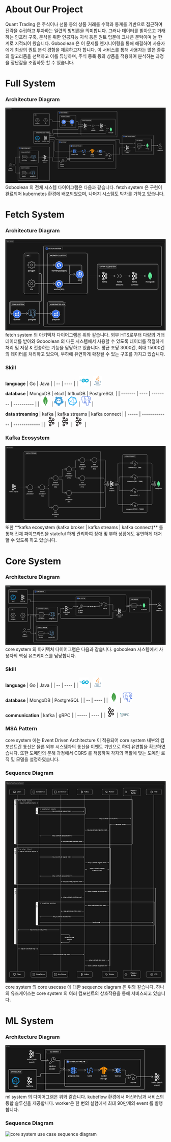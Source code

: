 # About Our Project

Quant Trading 은 주식이나 선물 등의 상품 거래를 수학과 통계를 기반으로 접근하여 전략을 수립하고 투자하는 일련의 방법론을 의미합니다. 그러나 데이터를 받아오고 거래하는 인프라 구축, 분석을 위한 인공지능 지식 등은 퀀트 입문에 크나큰 문턱이며 늘 한계로 지적되어 왔습니다. Goboolean 은 이 문제를 엔지니어링을 통해 해결하여 사용자에게 최상의 퀀트 분석 경험을 제공하고자 합니다. 이 서비스를 통해 사용자는 많은 종류의 알고리즘을 선택하고 이를 튜닝하며, 주식 종목 등의 상품을 적용하여 분석하는 과정을 장난감을 조립하듯 할 수 있습니다.


# Full System

### Architecture Diagram
<img src="https://raw.githubusercontent.com/Goboolean/.github/main/asset/diagram/full-system.png" alt="full system"> 
Goboolean 의 전체 시스템 다이어그램은 다음과 같습니다.
fetch system 은 구현이 완료되어 kubernetes 환경에 배포되었으며, 나머지 시스템도 박차를 가하고 있습니다.



# Fetch System

### Architecture Diagram
<img src="https://raw.githubusercontent.com/Goboolean/.github/main/asset/diagram/fetch-system.png" alt="fetch system"> 
fetch system 의 아키텍처 다이어그램은 위와 같습니다.
외부 HTS로부터 다량의 거래 데이터를 받아와 Goboolean 의 다른 시스템에서 사용할 수 있도록 데이터를 적절하게 처리 및 저장 & 전송하는 기능을 담당하고 있습니다.
평균 초당 3000건, 최대 15000건의 데이터를 처리하고 있으며, 부하에 유연하게 확장될 수 있는 구조를 가지고 있습니다.


### Skill

**language**
| Go | Java |
| -- | ---- |
| <img src="https://raw.githubusercontent.com/Goboolean/.github/main/asset/icon/go.svg" alt="Go" width="30px"> | <img src="https://raw.githubusercontent.com/Goboolean/.github/main/asset/icon/java.svg" alt="Java" width="30px">

**database**
| MongoDB | etcd | InfluxDB | PostgreSQL |
| ------- | ---- | -------- | ---------- |
| <img src="https://raw.githubusercontent.com/Goboolean/.github/main/asset/icon/mongodb.svg" alt="mongodb" width="30px"> | <img src="https://raw.githubusercontent.com/Goboolean/.github/main/asset/icon/etcd.svg" alt="etcd" width="30px"> | <img src="https://raw.githubusercontent.com/Goboolean/.github/main/asset/icon/influxdb.svg" alt="influxdb" width="30px"> | <img src="https://raw.githubusercontent.com/Goboolean/.github/main/asset/icon/postgresql.svg" alt="postgresql" width="30px"> | 

**data streaming**
| kafka | kafka streams | kafka connect |
| ----- | ------------- | ------------- |
| <img src="https://raw.githubusercontent.com/Goboolean/.github/main/asset/icon/apachekafka.svg" alt="kafka" width="30px"> | <img src="https://raw.githubusercontent.com/Goboolean/.github/main/asset/icon/apachekafka.svg" alt="kafka" width="30px"> | <img src="https://raw.githubusercontent.com/Goboolean/.github/main/asset/icon/apachekafka.svg" alt="kafka" width="30px"> |


### Kafka Ecosystem
<img src="https://raw.githubusercontent.com/Goboolean/.github/main/asset/diagram/kafka-ecosystem.png" alt="kafka ecosystem">
또한 **kafka ecosystem (kafka broker | kafka streams | kafka connect)** 를 통해 전체 파이프라인을 stateful 하게 관리하여 장애 및 부하 상황에도 유연하게 대처할 수 있도록 하고 있습니다.


# Core System

### Architecture Diagram
<img src="https://raw.githubusercontent.com/Goboolean/.github/main/asset/diagram/core-system.png" alt="core system">
core system 의 아키텍처 다이어그램은 다음과 같습니다.
goboolean 시스템에서 사용자의 핵심 유즈케이스를 담당합니다.

### Skill

**language**
| Go | Java |
| -- | ---- |
| <img src="https://raw.githubusercontent.com/Goboolean/.github/main/asset/icon/go.svg" alt="Go" width="30px"> | <img src="https://raw.githubusercontent.com/Goboolean/.github/main/asset/icon/java.svg" alt="Java" width="30px">

**database**
| MongoDB | PostgreSQL |
| -- | ---- |
| <img src="https://raw.githubusercontent.com/Goboolean/.github/main/asset/icon/mongodb.svg" alt="MongoDB" width="30px"> | <img src="https://raw.githubusercontent.com/Goboolean/.github/main/asset/icon/postgresql.svg" alt="PostgreSQL" width="30px">

**communication**
| kafka | gRPC |
| ----- | ---- |
| <img src="https://raw.githubusercontent.com/Goboolean/.github/main/asset/icon/kafka.svg" alt="Go" width="30px"> | <img src="https://raw.githubusercontent.com/Goboolean/.github/main/asset/icon/grpc.svg" alt="Java" width="30px">


### MSA Pattern
core system 에는 Event Driven Architecture 이 적용되어 core system 내부의 컴포넌트간 통신은 물론 외부 시스템과의 통신을 이벤트 기반으로 하여 유연함을 확보하였습니다.
또한 도메인의 분해 과정에서 CQRS 를 적용하여 각자의 역할에 맞는 도메인 로직 및 모델을 설정하였습니다.


### Sequence Diagram
<img src="https://raw.githubusercontent.com/Goboolean/.github/main/asset/diagram/core-system-sequence-diagram.png" alt="core system use case sequence diagram">
core system 의 core usecase 에 대한 sequence diagram 은 위와 같습니다.
하나의 유즈케이스는 core system 의 여러 컴포넌트의 상호작용을 통해 서비스되고 있습니다.


# ML System

### Architecture Diagram
<img src="https://raw.githubusercontent.com/Goboolean/.github/main/asset/diagram/ml-system.png" alt="ml system">
ml system 의 다이어그램은 위와 같습니다.
kubeflow 환경에서 머신러닝과 서비스의 통합 솔루션을 제공합니다.
worker은 한 번의 실험에서 최대 90만개의 event 를 발행합니다.

### Sequence Diagram
<img src="https://raw.githubusercontent.com/Goboolean/.github/main/asset/diagram/ml-system-sequence-diagram.png" alt="core system use case sequence diagram">